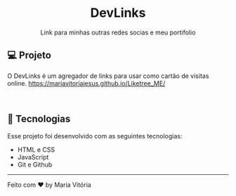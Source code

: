<h1 align="center"> DevLinks</h1>
<p align="center">
    Link para minhas outras redes socias e meu portifolio
</p>

## 💻 Projeto

O DevLinks é um agregador de links para usar como cartão de visitas online.
https://mariavitoriajesus.github.io/Liketree_ME/
  
  <br>

  ## 🚀 Tecnologias

Esse projeto foi desenvolvido com as seguintes tecnologias:

- HTML e CSS
- JavaScript
- Git e Github


---

Feito com ♥ by Maria Vitória
